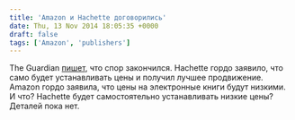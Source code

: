 ```yaml
---
title: 'Amazon и Hachette договорились'
date: Thu, 13 Nov 2014 18:05:35 +0000
draft: false
tags: ['Amazon', 'publishers']
---
```


The Guardian [пишет](http://bit.ly/1v8MbAV), что спор закончился. Hachette гордо заявило, что само будет устанавливать цены и получил лучшее продвижение. Amazon гордо заявила, что цены на электронные книги будут низкими. И что? Hachette будет самостоятельно устанавливать низкие цены? Деталей пока нет.